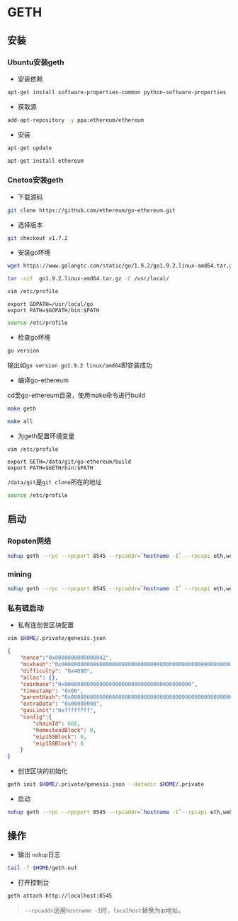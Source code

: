 # GETH

## 安装

### Ubuntu安装geth

* 安装依赖

```bash
apt-get install software-properties-common python-software-properties
```

* 获取源

```bash
add-apt-repository -y ppa:ethereum/ethereum
```

* 安装

```bash
apt-get update
```

```bash
apt-get install ethereum
```

### Cnetos安装geth

* 下载源码

```bash
git clone https://github.com/ethereum/go-ethereum.git
```

* 选择版本

```bash
git checkout v1.7.2
```

* 安装go环境

```bash
wget https://www.golangtc.com/static/go/1.9.2/go1.9.2.linux-amd64.tar.gz
```

```bash
tar -xzf  go1.9.2.linux-amd64.tar.gz -C /usr/local/
```
```bash
vim /etc/profile
```

```text
export GOPATH=/usr/local/go
export PATH=$GOPATH/bin:$PATH
```

```bash
source /etc/profile
```

* 检查go环境

```bash
go version
```

输出如`go version go1.9.2 linux/amd64`即安装成功

* 编译go-ethereum

cd至go-ethereum目录，使用make命令进行build

```bash
make geth
```

```bash
make all
```

* 为geth配置环境变量

```text
vim /etc/profile
```

```text
export GETH=/data/git/go-ethereum/build
export PATH=$GETH/bin:$PATH
```

`/data/git`是`git clone`所在的地址

```bash
source /etc/profile
```

## 启动

### Ropsten网络

```bash
nohup geth --rpc --rpcport 8545 --rpcaddr=`hostname -I` --rpcapi eth,web3,admin,personal,net,miner,txpool,debug --datadir=$HOME/.ropsten --testnet --bootnodes "enode://85ecdb3820a5cfed82b89f725c71855a4e0aafc5fce6b251baf67d8e5262e08e9d713082ef5e6ca70710fb682216f3083c9e2f58784258524fda3041a431185e@192.168.1.200:31313,enode://6332792c4a00e3e4ee0926ed89e0d27ef985424d97b6a45bf0f23e51f0dcb5e66b875777506458aea7af6f9e4ffb69f43f3778ee73c81ed9d34c51c4b16b0b0f@52.232.243.152:30303,enode://94c15d1b9e2fe7ce56e458b9a3b672ef11894ddedd0c6f247e0f1d3487f52b66208fb4aeb8179fce6e3a749ea93ed147c37976d67af557508d199d9594c35f09@192.81.208.223:30303" > $HOME/geth.out & 
```

### mining

```bash
nohup geth --rpc --rpcport 8545 --rpcaddr=`hostname -I` --rpcapi eth,web3,admin,personal,net,miner,txpool,debug --datadir=$HOME/.ropsten --testnet --bootnodes "enode://85ecdb3820a5cfed82b89f725c71855a4e0aafc5fce6b251baf67d8e5262e08e9d713082ef5e6ca70710fb682216f3083c9e2f58784258524fda3041a431185e@192.168.1.200:31313,enode://6332792c4a00e3e4ee0926ed89e0d27ef985424d97b6a45bf0f23e51f0dcb5e66b875777506458aea7af6f9e4ffb69f43f3778ee73c81ed9d34c51c4b16b0b0f@52.232.243.152:30303,enode://94c15d1b9e2fe7ce56e458b9a3b672ef11894ddedd0c6f247e0f1d3487f52b66208fb4aeb8179fce6e3a749ea93ed147c37976d67af557508d199d9594c35f09@192.81.208.223:30303" --etherbase '0x01e02c56248359183Ce361C4BceD3F939183F42D' --mine --minerthreads=3 > $HOME/geth.out & 
```


### 私有链启动

* 私有连创世区块配置

```bash
vim $HOME/.private/genesis.json
```

```json
{
	"nonce":"0x0000000000000042",
	"mixhash":"0x0000000000000000000000000000000000000000000000000000000000000000",
	"difficulty": "0x4000",
	"alloc": {},
	"coinbase":"0x0000000000000000000000000000000000000000",
	"timestamp": "0x00",
	"parentHash":"0x0000000000000000000000000000000000000000000000000000000000000000",
	"extraData": "0x00000000",
	"gasLimit":"0xffffffff",
	"config":{
		"chainId": 666,
		"homesteadBlock": 0,
		"eip155Block": 0,
		"eip158Block": 0
	}
}
```

* 创世区块的初始化

```bash
geth init $HOME/.private/genesis.json --datadir $HOME/.private
```

* 启动

```bash
nohup geth --rpc --rpcport 8545 --rpcaddr=`hostname -I`--rpcapi eth,web3,admin,personal,net,miner,txpool,debug --datadir=$HOME/.ropsten --networkid 3  > $HOME/geth.out & 
```

## 操作

* 输出 `nohup`日志

```bash
tail -f $HOME/geth.out
```

* 打开控制台

```bash
geth attach http://localhost:8545
```

>`--rpcaddr`适用`hostname -I`时，`localhost`替换为ip地址。